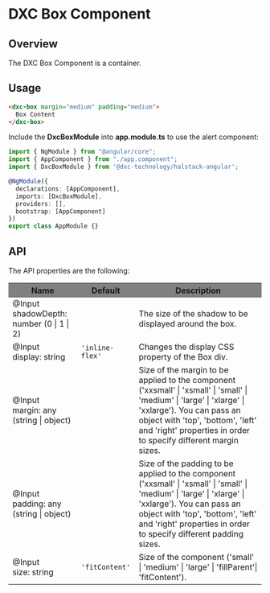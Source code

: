 # DXC Box Component

## Overview

The DXC Box Component is a container.

## Usage

```html
<dxc-box margin="medium" padding="medium">
  Box Content
</dxc-box>
```

Include the **DxcBoxModule** into **app.module.ts** to use the alert component:

```ts
import { NgModule } from "@angular/core";
import { AppComponent } from "./app.component";
import { DxcBoxModule } from '@dxc-technology/halstack-angular';

@NgModule({
  declarations: [AppComponent],
  imports: [DxcBoxModule],
  providers: [],
  bootstrap: [AppComponent]
})
export class AppModule {}
```

## API

The API properties are the following:

<table>
    <tr style="background-color: grey">
        <th>Name</th>
        <th>Default</th>
        <th>Description</th>
    </tr>
    <tr>
        <td>@Input<br>shadowDepth: number (0 | 1 | 2)</td>
        <td></td>
        <td>The size of the shadow to be displayed around the box.</td>
    </tr>
    <tr>
        <td>@Input<br>display: string</td>
        <td>
        <code>'inline-flex'</code>
        </td>
        <td>Changes the display CSS property of the Box div.</td>
    </tr>
    <tr>
        <td>@Input<br>margin: any (string | object)</td>
        <td></td>
        <td>
        Size of the margin to be applied to the component ('xxsmall' | 'xsmall' |
        'small' | 'medium' | 'large' | 'xlarge' | 'xxlarge'). You can pass an
        object with 'top', 'bottom', 'left' and 'right' properties in order to
        specify different margin sizes.
        </td>
    </tr>
    <tr>
        <td>@Input<br>padding: any (string | object)</td>
        <td></td>
        <td>
        Size of the padding to be applied to the component ('xxsmall' | 'xsmall' |
        'small' | 'medium' | 'large' | 'xlarge' | 'xxlarge'). You can pass an
        object with 'top', 'bottom', 'left' and 'right' properties in order to
        specify different padding sizes.
        </td>
    </tr>
    <tr>
        <td>@Input<br>size: string</td>
        <td>
        <code>'fitContent'</code>
        </td>
        <td>
        Size of the component ('small' | 'medium' | 'large' | 'fillParent'|
        'fitContent').
        </td>
    </tr>
</table>